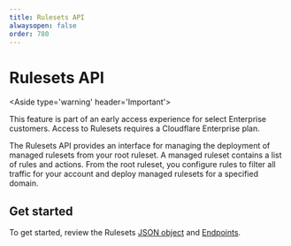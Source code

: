 ```yaml
---
title: Rulesets API
alwaysopen: false
order: 780
---
```


# Rulesets API

<Aside type='warning' header='Important'>

This feature is part of an early access experience for select Enterprise customers. Access to Rulesets requires a Cloudflare Enterprise plan.

</Aside>

The Rulesets API provides an interface for managing the deployment of managed rulesets from your root ruleset. A managed ruleset contains a list of rules and actions. From the root ruleset, you configure rules to filter all traffic for your account and deploy managed rulesets for a specified domain.

## Get started

To get started, review the Rulesets [JSON object](/cf-rulesets/rulesets-api/json-object/) and [Endpoints](/cf-rulesets/rulesets-api/endpoints/).